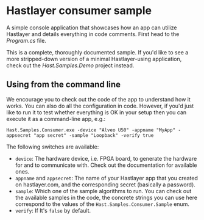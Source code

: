 # Hastlayer consumer sample


A simple console application that showcases how an app can utilize Hastlayer and details everything in code comments. First head to the *Program.cs* file.

This is a complete, thoroughly documented sample. If you'd like to see a more stripped-down version of a minimal Hastlayer-using application, check out the *Hast.Samples.Demo* project instead.


## Using from the command line


We encourage you to check out the code of the app to understand how it works. You can also do all the configuration in code. However, if you'd just like to run it to test whether everything is OK in your setup then you can execute it as a command-line app, e.g.:

```
Hast.Samples.Consumer.exe -device "Alveo U50" -appname "MyApp" -appsecret "app secret" -sample "Loopback" -verify true
```

The following switches are available:

- `device`: The hardware device, i.e. FPGA board, to generate the hardware for and to communicate with. Check out the documentation for available ones.
- `appname` and `appsecret`: The name of your Hastlayer app that you created on hastlayer.com, and the corresponding secret (basically a password).
- `sample`: Which one of the sample algorithms to run. You can check out the available samples in the code, the concrete strings you can use here correspond to the values of the `Hast.Samples.Consumer.Sample` enum.
- `verify`: If It's `false` by default.
